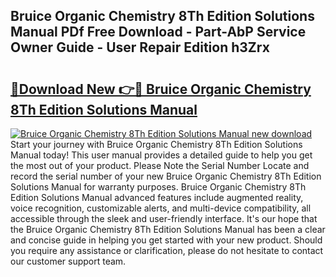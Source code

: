 ## Bruice Organic Chemistry 8Th Edition Solutions Manual PDf Free Download - Part-AbP Service Owner Guide - User Repair Edition h3Zrx

# <h2><a href="http://bc37192.oget.top/?id=Bruice+Organic+Chemistry+8Th+Edition+Solutions+Manual">🔗Download New 👉🔴 Bruice Organic Chemistry 8Th Edition Solutions Manual</a></h2>

[![Bruice Organic Chemistry 8Th Edition Solutions Manual new download](https://i.imgur.com/5g1atiW.png)](http://bc37192.oget.top/?id=Bruice+Organic+Chemistry+8Th+Edition+Solutions+Manual)
Start your journey with Bruice Organic Chemistry 8Th Edition Solutions Manual today! This user manual provides a detailed guide to help you get the most out of your product. Please Note the Serial Number Locate and record the serial number of your new Bruice Organic Chemistry 8Th Edition Solutions Manual for warranty purposes. Bruice Organic Chemistry 8Th Edition Solutions Manual advanced features include augmented reality, voice recognition, customizable alerts, and multi-device compatibility, all accessible through the sleek and user-friendly interface. It's our hope that the Bruice Organic Chemistry 8Th Edition Solutions Manual has been a clear and concise guide in helping you get started with your new product. Should you require any assistance or clarification, please do not hesitate to contact our customer support team.
